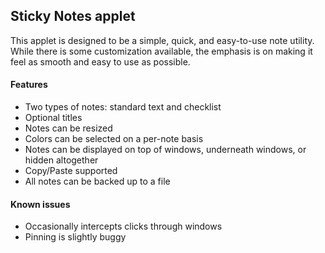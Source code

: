 Sticky Notes applet
-------------------

This applet is designed to be a simple, quick, and easy-to-use note utility. While there is some customization available, the emphasis is on making it feel as smooth and easy to use as possible.

#### Features
* Two types of notes: standard text and checklist
* Optional titles
* Notes can be resized
* Colors can be selected on a per-note basis
* Notes can be displayed on top of windows, underneath windows, or hidden altogether
* Copy/Paste supported
* All notes can be backed up to a file

#### Known issues
* Occasionally intercepts clicks through windows
* Pinning is slightly buggy

